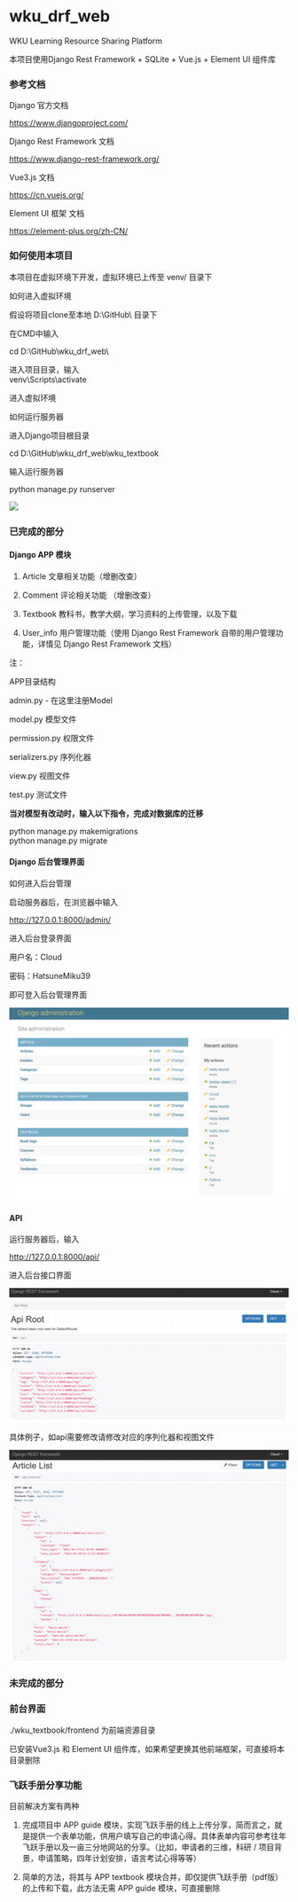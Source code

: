 # wku_drf_web

WKU Learning Resource Sharing Platform

本项目使用Django Rest Framework + SQLite + Vue.js + Element UI 组件库

### 参考文档

Django 官方文档

https://www.djangoproject.com/

Django Rest Framework 文档

https://www.django-rest-framework.org/

Vue3.js 文档

https://cn.vuejs.org/

Element UI 框架 文档

https://element-plus.org/zh-CN/

### 如何使用本项目

本项目在虚拟环境下开发，虚拟环境已上传至 venv/ 目录下

如何进入虚拟环境

假设将项目clone至本地 D:\GitHub\ 目录下

在CMD中输入

cd D:\GitHub\wku_drf_web\

进入项目目录，输入  
venv\Scripts\activate

进入虚拟环境

如何运行服务器

进入Django项目根目录

cd D:\GitHub\wku_drf_web\wku_textbook

输入运行服务器

python manage.py runserver

![](https://github.com/UnknownCloud1024/wku_drf_web/blob/main/api%20example.png)

### 已完成的部分

#### Django APP 模块

1. Article 文章相关功能（增删改查）

2. Comment 评论相关功能 （增删改查）

3. Textbook 教科书，教学大纲，学习资料的上传管理，以及下载

4. User_info 用户管理功能（使用 Django Rest Framework 自带的用户管理功能，详情见 Django Rest Framework 文档）

注：

APP目录结构

admin.py - 在这里注册Model

model.py 模型文件

permission.py 权限文件

serializers.py 序列化器

view.py 视图文件

test.py 测试文件

**当对模型有改动时，输入以下指令，完成对数据库的迁移**

python manage.py makemigrations  
python manage.py migrate

#### Django 后台管理界面

如何进入后台管理

启动服务器后，在浏览器中输入

http://127.0.0.1:8000/admin/

进入后台登录界面

用户名：Cloud

密码：HatsuneMiku39

即可登入后台管理界面

![](.\back%20ui.png)

#### API

运行服务器后，输入

http://127.0.0.1:8000/api/

进入后台接口界面

![](.\api.png)

具体例子，如api需要修改请修改对应的序列化器和视图文件

![](.\api%20example.png)

### 未完成的部分

### 前台界面

./wku_textbook/frontend 为前端资源目录

已安装Vue3.js 和 Element UI 组件库，如果希望更换其他前端框架，可直接将本目录删除

### 飞跃手册分享功能

目前解决方案有两种

1. 完成项目中 APP guide 模块，实现飞跃手册的线上上传分享，简而言之，就是提供一个表单功能，供用户填写自己的申请心得。具体表单内容可参考往年飞跃手册以及一亩三分地网站的分享。（比如，申请者的三维，科研 / 项目背景，申请策略，四年计划安排，语言考试心得等等）

2. 简单的方法，将其与 APP textbook 模块合并，即仅提供飞跃手册（pdf版）的上传和下载，此方法无需 APP guide 模块，可直接删除

